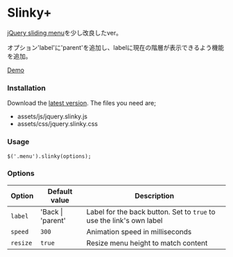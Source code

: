 # Slinky+

[jQuery sliding menu](https://github.com/alizahid/slinky/)を少し改良したver。

オプション'label'に'parent'を追加し、labelに現在の階層が表示できるよう機能を追加。

[Demo](http://konweb.github.io/slinky/)

### Installation

Download the [latest version](https://github.com/konweb/slinky/archive/master.zip). The files you need are;

- assets/js/jquery.slinky.js
- assets/css/jquery.slinky.css

### Usage

    $('.menu').slinky(options);

### Options

Option | Default value | Description
------ | ------------- | -----------
`label` | 'Back \| 'parent' | Label for the back button. Set to `true` to use the link's own label
`speed` | `300` | Animation speed in milliseconds
`resize` | `true` | Resize menu height to match content
